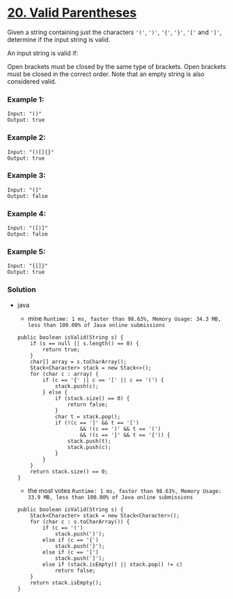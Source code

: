 # [20. Valid Parentheses](https://leetcode.com/problems/valid-parentheses/)

Given a string containing just the characters `'('`, `')'`, `'{'`, `'}'`, `'['` and `']'`, determine if the input string is valid.

An input string is valid if:

Open brackets must be closed by the same type of brackets.
Open brackets must be closed in the correct order.
Note that an empty string is also considered valid.

### Example 1:
```
Input: "()"
Output: true
```

### Example 2:
```
Input: "()[]{}"
Output: true
```

### Example 3:
```
Input: "(]"
Output: false
```

### Example 4:
```
Input: "([)]"
Output: false
```

### Example 5:
```
Input: "{[]}"
Output: true
```

### Solution
* java
  * mine `Runtime: 1 ms, faster than 98.63%, Memory Usage: 34.3 MB, less than 100.00% of Java online submissions`
  ```
  public boolean isValid(String s) {
      if (s == null || s.length() == 0) {
          return true;
      }
      char[] array = s.toCharArray();
      Stack<Character> stack = new Stack<>();
      for (char c : array) {
          if (c == '{' || c == '[' || c == '(') {
              stack.push(c);
          } else {
              if (stack.size() == 0) {
                  return false;
              }
              char t = stack.pop();
              if (!(c == ']' && t == '[')
                      && !(c == ')' && t == '(')
                      && !(c == '}' && t == '{')) {
                  stack.push(t);
                  stack.push(c);
              }
          }
      }
      return stack.size() == 0;
  }
  ```
  
  * the most votes `Runtime: 1 ms, faster than 98.63%, Memory Usage: 33.9 MB, less than 100.00% of Java online submissions`
  ```
  public boolean isValid(String s) {
      Stack<Character> stack = new Stack<Character>();
      for (char c : s.toCharArray()) {
          if (c == '(')
              stack.push(')');
          else if (c == '{')
              stack.push('}');
          else if (c == '[')
              stack.push(']');
          else if (stack.isEmpty() || stack.pop() != c)
              return false;
      }
      return stack.isEmpty();
  }
  ```
